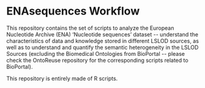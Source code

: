 # ENAsequences Workflow

This repository contains the set of scripts to analyze the European Nucleotide Archive (ENA) ‘Nucleotide sequences’ dataset -- understand the characteristics of data and knowledge stored in different LSLOD sources, as well as to understand and quantify the semantic heterogeneity in the LSLOD Sources (excluding the Biomedical Ontologies from BioPortal -- please check the OntoReuse repository for the corresponding scripts related to BioPortal).

This repository is entirely made of R scripts.
